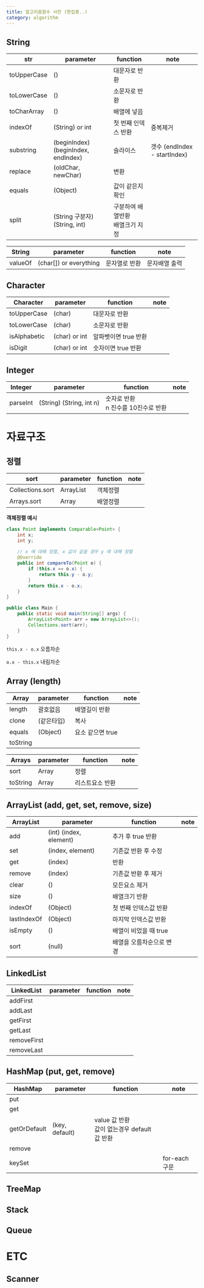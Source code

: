 ```yaml
---
title: 알고리즘함수 사전 (편집중..)
category: algorithm
---
```


## String 

| str         | parameter                           | function                             | note                         |
| ----------- | ----------------------------------- | ------------------------------------ | ---------------------------- |
| toUpperCase | ()                                  | 대문자로 반환                        |                              |
| toLowerCase | ()                                  | 소문자로 반환                        |                              |
| toCharArray | ()                                  | 배열에 넣음                          |                              |
| indexOf     | (String) or int                     | 첫 번째 인덱스 반환                  | 중복제거                     |
| substring   | (beginIndex) (beginIndex, endIndex) | 슬라이스                             | 갯수 (endIndex - startIndex) |
| replace     | (oldChar, newChar)                  | 변환                                 |                              |
| equals      | (Object)                            | 값이 같은지 확인                     |                              |
| split       | (String 구분자) (String, int)       | 구분하여 배열반환<br />배열크기 지정 |                              |

| String  | parameter              | function      | note          |
| ------- | ---------------------- | ------------- | ------------- |
| valueOf | (char[]) or everything | 문자열로 반환 | 문자배열 출력 |

## Character 

| Character    | parameter     | function             | note |
| ------------ | ------------- | -------------------- | ---- |
| toUpperCase  | (char)        | 대문자로 반환        |      |
| toLowerCase  | (char)        | 소문자로 반환        |      |
| isAlphabetic | (char) or int | 알파벳이면 true 반환 |      |
| isDigit      | (char) or int | 숫자이면 true 반환   |      |



## Integer

| Integer  | parameter                | function                                | note |
| -------- | ------------------------ | --------------------------------------- | ---- |
| parseInt | (String) (String, int n) | 숫자로 반환<br />n 진수를 10진수로 반환 |      |

# 자료구조 

## 정렬 

| sort             | parameter | function | note |
| ---------------- | --------- | -------- | ---- |
| Collections.sort | ArrayList | 객체정렬 |      |
| Arrays.sort      | Array     | 배열정렬 |      |

**객체정렬 예시** 

```java
class Point implements Comparable<Point> {
	int x;
	int y;
	
    // x 에 대해 정렬, x 값이 같을 경우 y 에 대해 정렬
	@Override
	public int compareTo(Point o) {
		if (this.x == o.x) {
			return this.y - o.y;
		}
		return this.x - o.x;
	}
}
```

```java
public class Main {
	public static void main(String[] args) {
		ArrayList<Point> arr = new ArrayList<>();
		Collections.sort(arr);
	}
}
```

`this.x - o.x` 오름차순

`o.x - this.x` 내림차순

## Array (length)

| Array    | parameter  | function         | note |
| -------- | ---------- | ---------------- | ---- |
| length   | 괄호없음   | 배열길이 반환    |      |
| clone    | (같은타입) | 복사             |      |
| equals   | (Object)   | 요소 같으면 true |      |
| toString |            |                  |      |

| Arrays   | parameter | function        | note |
| -------- | --------- | --------------- | ---- |
| sort     | Array     | 정렬            |      |
| toString | Array     | 리스트요소 반환 |      |



## ArrayList  (add, get, set, remove, size)

| ArrayList   | parameter              | function                 | note |
| ----------- | ---------------------- | ------------------------ | ---- |
| add         | (int) (index, element) | 추가 후 true 반환        |      |
| set         | (index, element)       | 기존값 반환 후 수정      |      |
| get         | (index)                | 반환                     |      |
| remove      | (index)                | 기존값 반환 후 제거      |      |
| clear       | ()                     | 모든요소 제거            |      |
| size        | ()                     | 배열크기 반환            |      |
| indexOf     | (Object)               | 첫 번째 인덱스값 반환    |      |
| lastIndexOf | (Object)               | 마지막 인덱스값 반환     |      |
| isEmpty     | ()                     | 배열이 비었을 때 true    |      |
| sort        | (null)                 | 배열을 오름차순으로 변경 |      |

## LinkedList 

| LinkedList  | parameter | function | note |
| ----------- | --------- | -------- | ---- |
| addFirst    |           |          |      |
| addLast     |           |          |      |
| getFirst    |           |          |      |
| getLast     |           |          |      |
| removeFirst |           |          |      |
| removeLast  |           |          |      |

## HashMap  (put, get, remove)

| HashMap      | parameter      | function                                         | note          |
| ------------ | -------------- | ------------------------------------------------ | ------------- |
| put          |                |                                                  |               |
| get          |                |                                                  |               |
| getOrDefault | (key, default) | value 값 반환<br />값이 없는경우 default 값 반환 |               |
| remove       |                |                                                  |               |
| keySet       |                |                                                  | for-each 구문 |

## TreeMap

## Stack

## Queue



# ETC

## Scanner

